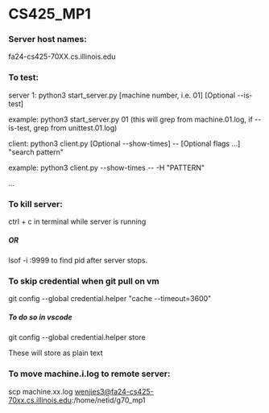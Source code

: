 # CS425_MP1

### Server host names: 
fa24-cs425-70XX.cs.illinois.edu


### To test: 

server 1: 
python3 start_server.py [machine number, i.e. 01] [Optional --is-test]

example: 
python3 start_server.py 01 (this will grep from machine.01.log, if --is-test, grep from unittest.01.log)

client: 
python3 client.py [Optional --show-times] -- [Optional flags ...] "search pattern"

example: 
python3 client.py --show-times -- -H "PATTERN"

...

### To kill server: 

ctrl + c in terminal while server is running
##### OR
lsof -i :9999 to find pid after server stops.


### To skip credential when git pull on vm
git config --global credential.helper "cache --timeout=3600"
##### To do so in vscode
git config --global credential.helper store

These will store as plain text


### To move machine.i.log to remote server:
scp machine.xx.log wenjies3@fa24-cs425-70xx.cs.illinois.edu:/home/netid/g70_mp1